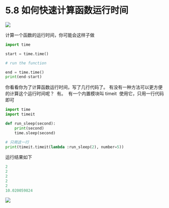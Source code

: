 # 5.8 如何快速计算函数运行时间
![](http://image.iswbm.com/20200804124133.png)

计算一个函数的运行时间，你可能会这样子做

```python
import time

start = time.time()

# run the function

end = time.time()
print(end-start)
```

你看看你为了计算函数运行时间，写了几行代码了。
​
有没有一种方法可以更方便的计算这个运行时间呢？
​
有。
​
有一个内置模块叫 timeit
​
使用它，只用一行代码即可

```python
import time
import timeit

def run_sleep(second):
    print(second)
    time.sleep(second)

# 只用这一行
print(timeit.timeit(lambda :run_sleep(2), number=5))
```

运行结果如下

```python
2
2
2
2
2
10.020059824
```



![](http://image.iswbm.com/20200607174235.png)
